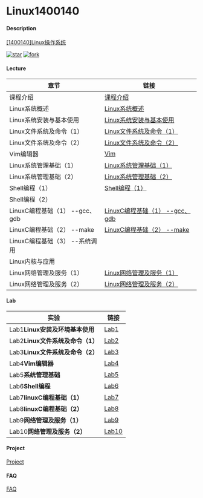 # Linux1400140

#### Description

[[1400140]Linux操作系统](https://gitee.com/lkljty/Linux1400140)

[![star](https://gitee.com/lkljty/Linux1400140/badge/star.svg?theme=dark)](https://gitee.com/lkljty/Linux1400140/stargazers)
[![fork](https://gitee.com/lkljty/Linux1400140/badge/fork.svg?theme=dark)](https://gitee.com/lkljty/Linux1400140/members)

#### Lecture

| 章节                           | 链接                                                 |
| ------------------------------ | ---------------------------------------------------- |
| 课程介绍                       | [课程介绍](./lecture/Intro.md)                       |
| Linux系统概述                  | [Linux系统概述](./lecture/Overview.md)               |
| Linux系统安装与基本使用        | [Linux系统安装与基本使用](./lecture/Installation.md) |
| Linux文件系统及命令（1）       | [Linux文件系统及命令（1）](./lecture/cmd1.md)        |
| Linux文件系统及命令（2）       | [Linux文件系统及命令（2）](./lecture/cmd2.md)        |
| Vim编辑器                      | [Vim](./lecture/Vim.md)                              |
| Linux系统管理基础（1）         | [Linux系统管理基础（1）](./lecture/Mgmt1.md)         |
| Linux系统管理基础（2）         | [Linux系统管理基础（2）](./lecture/Mgmt2.md)         |
| Shell编程（1）                 | [Shell编程（1）](./lecture/Shell1.md)                |
| Shell编程（2）                 |                                                      |
| LinuxC编程基础（1） --gcc、gdb | [LinuxC编程基础（1） --gcc、gdb](./lecture/C1.md)    |
| LinuxC编程基础（2） --make     | [LinuxC编程基础（2） --make](./lecture/C2.md)        |
| LinuxC编程基础（3） --系统调用 |                                                      |
| Linux内核与应用                |                                                      |
| Linux网络管理及服务（1）       | [Linux网络管理及服务（1）](./lecture/Service1.md)    |
| Linux网络管理及服务（2）       | [Linux网络管理及服务（2）](./lecture/Service2.md)    |

#### Lab

| 实验                             | 链接                    |
| -------------------------------- | ----------------------- |
| Lab1**Linux安装及环境基本使用**  | [Lab1](./lab/lab1.md)   |
| Lab2**Linux文件系统及命令（1）** | [Lab2](./lab/lab2.md)   |
| Lab3**Linux文件系统及命令（2）** | [Lab3](./lab/lab3.md)   |
| Lab4**Vim编辑器**                | [Lab4](./lab/lab4.md)   |
| Lab5**系统管理基础**             | [Lab5](./lab/lab5.md)   |
| Lab6**Shell编程**                | [Lab6](./lab/lab6.md)   |
| Lab7**linuxC编程基础（1）**      | [Lab7](./lab/lab7.md)   |
| Lab8**linuxC编程基础（2）**      | [Lab8](./lab/lab8.md)   |
| Lab9**网络管理及服务（1）**      | [Lab9](./lab/lab9.md)   |
| Lab10**网络管理及服务（2）**     | [Lab10](./lab/lab10.md) |

#### Project

[Project](./project/project.md)

#### FAQ

[FAQ](./FAQ/FAQ.md)